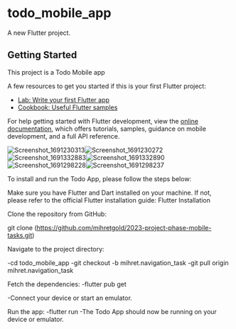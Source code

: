 # todo_mobile_app

A new Flutter project.

## Getting Started

This project is a Todo Mobile app 

A few resources to get you started if this is your first Flutter project:

- [Lab: Write your first Flutter app](https://docs.flutter.dev/get-started/codelab)
- [Cookbook: Useful Flutter samples](https://docs.flutter.dev/cookbook)

For help getting started with Flutter development, view the
[online documentation](https://docs.flutter.dev/), which offers tutorials,
samples, guidance on mobile development, and a full API reference.



![Screenshot_1691230313](https://github.com/mihretgold/2023-project-phase-mobile-tasks/assets/102969913/38412c2e-da1c-4e6d-9ab1-8749658c6027)![Screenshot_1691230272](https://github.com/mihretgold/2023-project-phase-mobile-tasks/assets/102969913/7cc87155-008b-4d78-996b-c52764010ae3)![Screenshot_1691332883](https://github.com/mihretgold/2023-project-phase-mobile-tasks/assets/102969913/6486d710-ea05-4eda-951e-f778444a3a3a)![Screenshot_1691332890](https://github.com/mihretgold/2023-project-phase-mobile-tasks/assets/102969913/59f2660b-fb9d-4fe6-90f4-24d318e27b4e)![Screenshot_1691298228](https://github.com/mihretgold/2023-project-phase-mobile-tasks/assets/102969913/df1903c0-2806-47c1-8c94-866fd36467bd)![Screenshot_1691298237](https://github.com/mihretgold/2023-project-phase-mobile-tasks/assets/102969913/60d3b6fc-27bc-4361-9dea-fddb4cdfc0fc)

To install and run the Todo App, please follow the steps below:

Make sure you have Flutter and Dart installed on your machine. If not, please refer to the official Flutter installation guide: Flutter Installation

Clone the repository from GitHub:


git clone (https://github.com/mihretgold/2023-project-phase-mobile-tasks.git)

Navigate to the project directory:

-cd todo_mobile_app
-git checkout -b mihret.navigation_task
-git pull origin mihret.navigation_task

Fetch the dependencies:
-flutter pub get

-Connect your device or start an emulator.

Run the app:
-flutter run
-The Todo App should now be running on your device or emulator.
